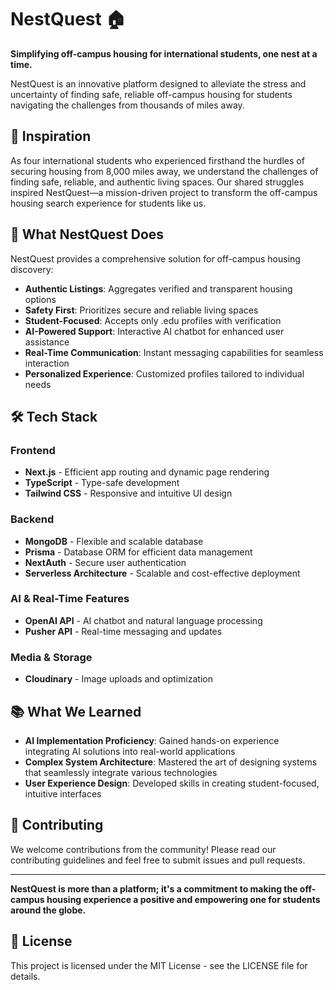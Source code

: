 # NestQuest 🏠

**Simplifying off-campus housing for international students, one nest at a time.**

NestQuest is an innovative platform designed to alleviate the stress and uncertainty of finding safe, reliable off-campus housing for students navigating the challenges from thousands of miles away.

## 🌟 Inspiration

As four international students who experienced firsthand the hurdles of securing housing from 8,000 miles away, we understand the challenges of finding safe, reliable, and authentic living spaces. Our shared struggles inspired NestQuest—a mission-driven project to transform the off-campus housing search experience for students like us.

## 🚀 What NestQuest Does

NestQuest provides a comprehensive solution for off-campus housing discovery:

- **Authentic Listings**: Aggregates verified and transparent housing options
- **Safety First**: Prioritizes secure and reliable living spaces
- **Student-Focused**: Accepts only .edu profiles with verification
- **AI-Powered Support**: Interactive AI chatbot for enhanced user assistance
- **Real-Time Communication**: Instant messaging capabilities for seamless interaction
- **Personalized Experience**: Customized profiles tailored to individual needs

## 🛠️ Tech Stack

### Frontend
- **Next.js** - Efficient app routing and dynamic page rendering
- **TypeScript** - Type-safe development
- **Tailwind CSS** - Responsive and intuitive UI design

### Backend
- **MongoDB** - Flexible and scalable database
- **Prisma** - Database ORM for efficient data management
- **NextAuth** - Secure user authentication
- **Serverless Architecture** - Scalable and cost-effective deployment

### AI & Real-Time Features
- **OpenAI API** - AI chatbot and natural language processing
- **Pusher API** - Real-time messaging and updates

### Media & Storage
- **Cloudinary** - Image uploads and optimization


## 📚 What We Learned

- **AI Implementation Proficiency**: Gained hands-on experience integrating AI solutions into real-world applications
- **Complex System Architecture**: Mastered the art of designing systems that seamlessly integrate various technologies
- **User Experience Design**: Developed skills in creating student-focused, intuitive interfaces


## 🤝 Contributing

We welcome contributions from the community! Please read our contributing guidelines and feel free to submit issues and pull requests.


---

**NestQuest is more than a platform; it's a commitment to making the off-campus housing experience a positive and empowering one for students around the globe.**

## 📄 License

This project is licensed under the MIT License - see the LICENSE file for details.
